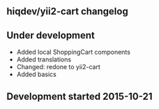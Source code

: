 hiqdev/yii2-cart changelog
--------------------------

## Under development

- Added local ShoppingCart components
- Added translations
- Changed: redone to yii2-cart
- Added basics

## Development started 2015-10-21

